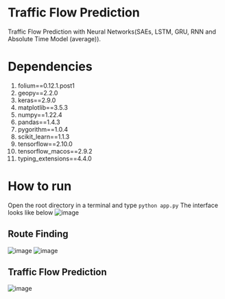 # Traffic Flow Prediction
Traffic Flow Prediction with Neural Networks(SAEs, LSTM, GRU, RNN and Absolute Time Model (average)).

# Dependencies
1. folium==0.12.1.post1
2. geopy==2.2.0
3. keras==2.9.0
4. matplotlib==3.5.3
5. numpy==1.22.4
6. pandas==1.4.3
7. pygorithm==1.0.4
8. scikit_learn==1.1.3
9. tensorflow==2.10.0
10. tensorflow_macos==2.9.2
11. typing_extensions==4.4.0

# How to run
Open the root directory in a terminal and type ```python app.py```
The interface looks like below
![image](https://user-images.githubusercontent.com/53892067/198414724-86ebf7fa-2e40-4ab6-b79d-5df30c2911f6.png)

## Route Finding
![image](https://user-images.githubusercontent.com/53892067/198416841-7377b74f-5dac-4436-b0ef-024416928c9e.png)
![image](https://user-images.githubusercontent.com/53892067/198416883-09e87553-f404-4392-898d-dde390d5e983.png)

## Traffic Flow Prediction
![image](https://user-images.githubusercontent.com/53892067/198417086-bd24993c-9c90-4315-bc88-fc298c530819.png)
